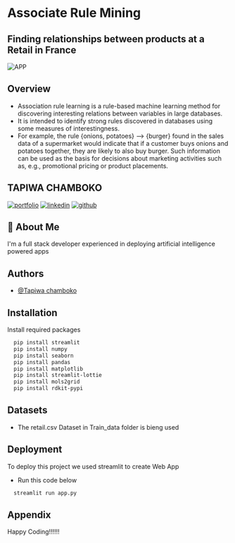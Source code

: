 
# Associate Rule Mining

##  Finding relationships between products at a Retail in France


![APP](https://drive.google.com/uc?id=1EJHJRtHt4cwY6jH_n2MJxV4kItkofjee&export=download)


## Overview
- Association rule learning is a rule-based machine learning method for discovering interesting relations between variables in large databases. 
- It is intended to identify strong rules discovered in databases using some measures of interestingness. 
- For example, the rule {onions, potatoes} --> {burger} found in the sales data of a supermarket would indicate that if a customer buys onions and potatoes together, they are likely to also buy burger. Such information can be used as the basis for decisions about marketing activities such as, e.g., promotional pricing or product placements.

## TAPIWA CHAMBOKO
[![portfolio](https://img.shields.io/badge/my_portfolio-000?style=for-the-badge&logo=ko-fi&logoColor=white)](https://tapiwachamb.github.io/tapiwachamboko/)
[![linkedin](https://img.shields.io/badge/linkedin-0A66C2?style=for-the-badge&logo=linkedin&logoColor=white)](https://www.linkedin.com/in/tapiwa-chamboko-327270208/)
[![github](https://img.shields.io/badge/github-1DA1F2?style=for-the-badge&logo=githubr&logoColor=white)](https://github.com/tapiwachamb)


## 🚀 About Me
I'm a full stack developer experienced in deploying artificial intelligence powered apps


## Authors

- [@Tapiwa chamboko](https://github.com/tapiwachamb)


## Installation

Install required packages 

```bash
  pip install streamlit
  pip install numpy
  pip install seaborn 
  pip install pandas
  pip install matplotlib
  pip install streamlit-lottie
  pip install mols2grid
  pip install rdkit-pypi
```
    
## Datasets
- The retail.csv Dataset in Train_data folder is bieng used

## Deployment

To deploy this project we used streamlit to create Web App
- Run this code below

```bash
  streamlit run app.py 
```


## Appendix

Happy Coding!!!!!!

